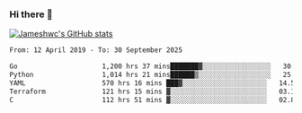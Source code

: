 ### Hi there 👋

[![Jameshwc's GitHub stats](https://github-readme-stats.vercel.app/api?username=jameshwc)](https://github.com/anuraghazra/github-readme-stats)

<!--START_SECTION:waka-->

```txt
From: 12 April 2019 - To: 30 September 2025

Go                     1,200 hrs 37 mins███████▓░░░░░░░░░░░░░░░░░   30.72 %
Python                 1,014 hrs 21 mins██████▒░░░░░░░░░░░░░░░░░░   25.95 %
YAML                   570 hrs 16 mins ███▓░░░░░░░░░░░░░░░░░░░░░   14.59 %
Terraform              121 hrs 15 mins ▓░░░░░░░░░░░░░░░░░░░░░░░░   03.10 %
C                      112 hrs 51 mins ▓░░░░░░░░░░░░░░░░░░░░░░░░   02.89 %
```

<!--END_SECTION:waka-->